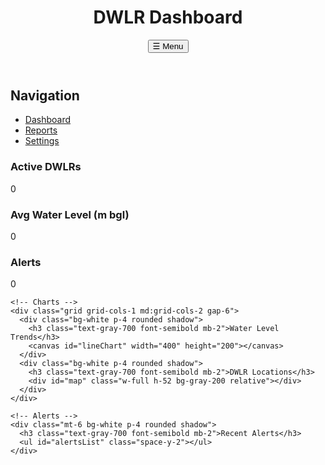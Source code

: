 <!DOCTYPE html>
<html lang="en">
<head>
  <meta charset="UTF-8">
  <title>DWLR Groundwater Monitoring Dashboard</title>
  <script src="https://cdn.tailwindcss.com"></script>
</head>
<body class="bg-gray-100 font-sans">

  <!-- Header -->
  <header class="bg-blue-700 text-white p-4 flex justify-between items-center">
    <h1 class="text-xl font-bold">DWLR Dashboard</h1>
    <button id="drawerToggle" class="bg-white text-blue-700 px-4 py-2 rounded">☰ Menu</button>
  </header>

  <!-- Drawer -->
  <aside id="drawer" class="fixed top-0 left-0 w-64 h-full bg-white shadow-lg transform -translate-x-full transition-transform duration-300">
    <div class="p-4 border-b">
      <h2 class="text-lg font-bold">Navigation</h2>
    </div>
    <nav class="p-4">
      <ul class="space-y-2">
        <li><a href="#" class="text-blue-700">Dashboard</a></li>
        <li><a href="#" class="text-blue-700">Reports</a></li>
        <li><a href="#" class="text-blue-700">Settings</a></li>
      </ul>
    </nav>
  </aside>

  <!-- Main -->
  <main class="p-6">
    <!-- Stats -->
    <div class="grid grid-cols-1 md:grid-cols-3 gap-4 mb-6">
      <div class="bg-white p-4 rounded shadow">
        <h3 class="text-gray-500">Active DWLRs</h3>
        <p id="activeDWLR" class="text-2xl font-bold">0</p>
      </div>
      <div class="bg-white p-4 rounded shadow">
        <h3 class="text-gray-500">Avg Water Level (m bgl)</h3>
        <p id="avgWaterLevel" class="text-2xl font-bold">0</p>
      </div>
      <div class="bg-white p-4 rounded shadow">
        <h3 class="text-gray-500">Alerts</h3>
        <p id="alertsCount" class="text-2xl font-bold text-red-600">0</p>
      </div>
    </div>

    <!-- Charts -->
    <div class="grid grid-cols-1 md:grid-cols-2 gap-6">
      <div class="bg-white p-4 rounded shadow">
        <h3 class="text-gray-700 font-semibold mb-2">Water Level Trends</h3>
        <canvas id="lineChart" width="400" height="200"></canvas>
      </div>
      <div class="bg-white p-4 rounded shadow">
        <h3 class="text-gray-700 font-semibold mb-2">DWLR Locations</h3>
        <div id="map" class="w-full h-52 bg-gray-200 relative"></div>
      </div>
    </div>

    <!-- Alerts -->
    <div class="mt-6 bg-white p-4 rounded shadow">
      <h3 class="text-gray-700 font-semibold mb-2">Recent Alerts</h3>
      <ul id="alertsList" class="space-y-2"></ul>
    </div>
  </main>

  <script>
    // Dummy data
    const data = {
      dwlrs: [
        { id: 1, name: "DWLR-1", waterLevels: [5, 6, 7, 9, 11, 13], location: {x: 50, y: 80} },
        { id: 2, name: "DWLR-2", waterLevels: [4, 5, 5, 6, 7, 8], location: {x: 150, y: 120} },
        { id: 3, name: "DWLR-3", waterLevels: [7, 8, 9, 11, 13, 15], location: {x: 250, y: 160} },
      ],
      safeLimit: 10
    };

    // Stats
    document.getElementById('activeDWLR').innerText = data.dwlrs.length;
    const avg = data.dwlrs.flatMap(d => d.waterLevels).reduce((a,b)=>a+b,0) / 
                data.dwlrs.flatMap(d => d.waterLevels).length;
    document.getElementById('avgWaterLevel').innerText = avg.toFixed(2);

    // Alerts
    const alerts = [];
    data.dwlrs.forEach(d => {
      d.waterLevels.forEach((wl, i) => {
        if (wl > data.safeLimit) {
          alerts.push(`${d.name} exceeded safe limit at reading ${i+1} (Level: ${wl} m bgl)`);
        }
      });
    });
    document.getElementById('alertsCount').innerText = alerts.length;
    const alertsList = document.getElementById('alertsList');
    alerts.forEach(a => {
      const li = document.createElement('li');
      li.textContent = a;
      li.className = "text-red-600";
      alertsList.appendChild(li);
    });

    // Line Chart
    const lineCanvas = document.getElementById('lineChart');
    const ctx = lineCanvas.getContext('2d');
    const colors = ['#3b82f6','#10b981','#ef4444'];

    function drawChart() {
      ctx.clearRect(0,0,lineCanvas.width,lineCanvas.height);
      ctx.strokeStyle = "#ddd"; ctx.beginPath();
      ctx.moveTo(40,10); ctx.lineTo(40,180); ctx.lineTo(380,180); ctx.stroke();

      data.dwlrs.forEach((d,idx)=>{
        ctx.beginPath();
        ctx.strokeStyle = colors[idx];
        d.waterLevels.forEach((wl,i)=>{
          const x = 40 + i*60;
          const y = 180 - wl*10;
          if(i===0) ctx.moveTo(x,y); else ctx.lineTo(x,y);
        });
        ctx.stroke();
      });
    }
    drawChart();

    // Hover highlight
    let chartHoverX = null;
    lineCanvas.addEventListener('mousemove',(e)=>{
      const rect = lineCanvas.getBoundingClientRect();
      chartHoverX = e.clientX - rect.left;
      drawChart();
      if(chartHoverX){
        ctx.strokeStyle = "#999";
        ctx.beginPath();
        ctx.moveTo(chartHoverX,10);
        ctx.lineTo(chartHoverX,180);
        ctx.stroke();
      }
    });
    lineCanvas.addEventListener('mouseleave',()=>{ chartHoverX=null; drawChart(); });

    // Map pins
    const map = document.getElementById('map');
    data.dwlrs.forEach(d=>{
      const pin = document.createElement('div');
      pin.className="absolute bg-red-600 w-3 h-3 rounded-full cursor-pointer";
      pin.style.left = d.location.x+"px";
      pin.style.top = d.location.y+"px";
      pin.title = d.name;
      map.appendChild(pin);
    });

    // Drawer toggle
    const drawer = document.getElementById('drawer');
    document.getElementById('drawerToggle').addEventListener('click',()=>{
      drawer.classList.toggle("-translate-x-full");
    });
  </script>
</body>
</html>
